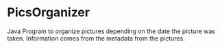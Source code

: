 # PicsOrganizer
Java Program to organize pictures depending on the date the picture was taken. Information comes from the metadata from the pictures. 
